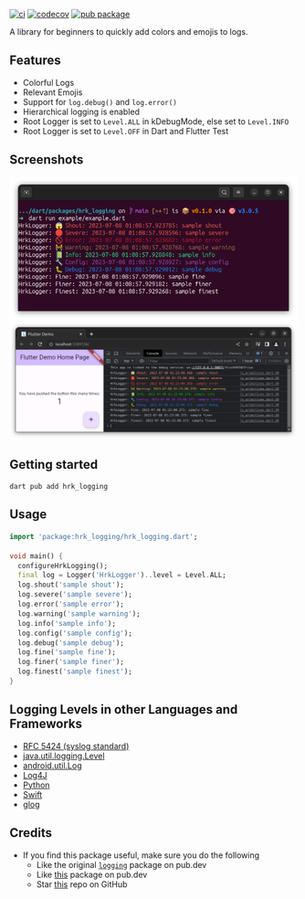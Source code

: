 [![ci](https://github.com/hrishikesh-kadam/hrk_logging.dart/actions/workflows/ci.yaml/badge.svg)](https://github.com/hrishikesh-kadam/hrk_logging.dart/actions/workflows/ci.yaml)
[![codecov](https://codecov.io/gh/hrishikesh-kadam/hrk_logging.dart/branch/main/graph/badge.svg)](https://codecov.io/gh/hrishikesh-kadam/hrk_logging.dart)
[![pub package](https://img.shields.io/pub/v/hrk_logging.svg)](https://pub.dev/packages/hrk_logging)

A library for beginners to quickly add colors and emojis to logs.

## Features

- Colorful Logs
- Relevant Emojis
- Support for `log.debug()` and `log.error()`
- Hierarchical logging is enabled
- Root Logger is set to `Level.ALL` in kDebugMode, else set to `Level.INFO`
- Root Logger is set to `Level.OFF` in Dart and Flutter Test

## Screenshots

![terminal_screenshot](https://github.com/hrishikesh-kadam/hrk_logging.dart/raw/main/screenshots/terminal_screenshot.png)
![web_console_screenshot](https://github.com/hrishikesh-kadam/hrk_logging.dart/raw/main/screenshots/web_console_screenshot.png)

## Getting started

```console
dart pub add hrk_logging
```

## Usage

```dart
import 'package:hrk_logging/hrk_logging.dart';

void main() {
  configureHrkLogging();
  final log = Logger('HrkLogger')..level = Level.ALL;
  log.shout('sample shout');
  log.severe('sample severe');
  log.error('sample error');
  log.warning('sample warning');
  log.info('sample info');
  log.config('sample config');
  log.debug('sample debug');
  log.fine('sample fine');
  log.finer('sample finer');
  log.finest('sample finest');
}
```

## Logging Levels in other Languages and Frameworks

- [RFC 5424 (syslog standard)][]
- [java.util.logging.Level][]
- [android.util.Log][]
- [Log4J][Log4J Logging Levels]
- [Python][Python Logging Levels]
- [Swift][]
- [glog][]

## Credits

- If you find this package useful, make sure you do the following
  - Like the original [`logging`][] package on pub.dev
  - Like [this][`hrk_logging`] package on pub.dev
  - Star [this][`hrk_logging.dart`] repo on GitHub


[RFC 5424 (syslog standard)]: https://datatracker.ietf.org/doc/html/rfc5424#section-6.2.1
[java.util.logging.Level]: https://docs.oracle.com/en/java/javase/20/docs/api/java.logging/java/util/logging/Level.html
[android.util.Log]: https://source.android.com/docs/core/tests/debug/understanding-logging
[Log4J Logging Levels]: https://logging.apache.org/log4j/2.x/manual/customloglevels.html
[Python Logging Levels]: https://docs.python.org/3/library/logging.html#logging-levels
[Swift]: https://www.swift.org/server/guides/libraries/log-levels.html
[glog]: https://github.com/google/glog#severity-levels
[`logging`]: https://pub.dev/packages/logging
[`hrk_logging`]: https://pub.dev/packages/hrk_logging
[`hrk_logging.dart`]: https://github.com/hrishikesh-kadam/hrk_logging.dart
